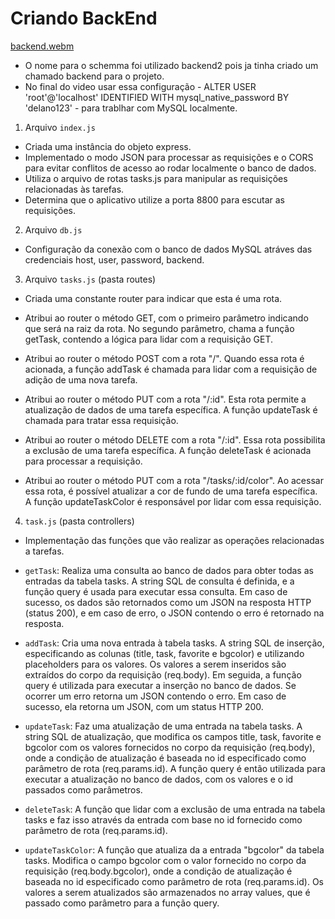 
# Criando BackEnd

[backend.webm](https://github.com/delanoquirino/core-notes/assets/101298043/4cf0c456-c4fb-4df8-87bc-4e713e573854)

* O nome para o schemma foi utilizado backend2 pois ja tinha criado um chamado backend para o projeto.
* No final do video usar essa configuração - ALTER USER 'root'@'localhost' IDENTIFIED WITH mysql_native_password BY 'delano123' - para trablhar com MySQL localmente.

1. Arquivo `index.js`

- Criada uma instância do objeto express.
- Implementado o modo JSON para processar as requisições e o CORS para evitar conflitos de acesso ao rodar localmente o banco de dados.
- Utiliza o arquivo de rotas tasks.js para manipular as requisições relacionadas às tarefas.
- Determina que o aplicativo utilize a porta 8800 para escutar as requisições.

2. Arquivo `db.js`

- Configuração da conexão com o banco de dados MySQL atráves das credenciais host, user, password, backend.

3. Arquivo `tasks.js` (pasta routes)

- Criada uma constante router para indicar que esta é uma rota.

- Atribui ao router o método GET, com o primeiro parâmetro indicando que será na raiz da rota. No segundo parâmetro, chama a função getTask, contendo a lógica para lidar com a requisição GET.

- Atribui ao router o método POST com a rota "/". Quando essa rota é acionada, a função addTask é chamada para lidar com a requisição de adição de uma nova tarefa.

- Atribui ao router o método PUT com a rota "/:id". Esta rota permite a atualização de dados de uma tarefa específica. A função updateTask é chamada para tratar essa requisição.

- Atribui ao router o método DELETE com a rota "/:id". Essa rota possibilita a exclusão de uma tarefa específica. A função deleteTask é acionada para processar a requisição.

- Atribui ao router o método PUT com a rota "/tasks/:id/color". Ao acessar essa rota, é possível atualizar a cor de fundo de uma tarefa específica. A função updateTaskColor é responsável por lidar com essa requisição.

4. `task.js` (pasta controllers)

- Implementação das funções que vão realizar as operações relacionadas a tarefas.

- `getTask`: Realiza uma consulta ao banco de dados para obter todas as entradas da tabela tasks. A string SQL de consulta é definida, e a função query é usada para executar essa consulta. Em caso de sucesso, os dados são retornados como um JSON na resposta HTTP (status 200), e em caso de erro, o JSON contendo o erro é retornado na resposta.

- `addTask`: Cria uma nova entrada à tabela tasks. A string SQL de inserção, especificando as colunas (title, task, favorite e bgcolor) e utilizando placeholders para os valores. Os valores a serem inseridos são extraídos do corpo da requisição (req.body). Em seguida, a função query é utilizada para executar a inserção no banco de dados. Se ocorrer um erro retorna um JSON contendo o erro. Em caso de sucesso, ela retorna um JSON, com um status HTTP 200.

- `updateTask`: Faz uma atualização de uma entrada na tabela tasks. A string SQL de atualização, que modifica os campos title, task, favorite e bgcolor com os valores fornecidos no corpo da requisição (req.body), onde a condição de atualização é baseada no id especificado como parâmetro de rota (req.params.id). A função query é então utilizada para executar a atualização no banco de dados, com os valores e o id passados como parâmetros.

- `deleteTask`: A função que lidar com a exclusão de uma entrada na tabela tasks e faz isso através da entrada com base no id fornecido como parâmetro de rota (req.params.id).

- `updateTaskColor`: A função que atualiza da a entrada "bgcolor" da tabela tasks. Modifica o campo bgcolor com o valor fornecido no corpo da requisição (req.body.bgcolor), onde a condição de atualização é baseada no id especificado como parâmetro de rota (req.params.id). Os valores a serem atualizados são armazenados no array values, que é passado como parâmetro para a função query.
